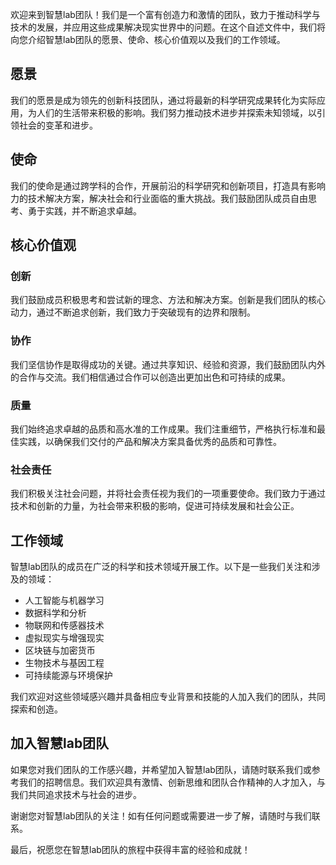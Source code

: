 欢迎来到智慧lab团队！我们是一个富有创造力和激情的团队，致力于推动科学与技术的发展，并应用这些成果解决现实世界中的问题。在这个自述文件中，我们将向您介绍智慧lab团队的愿景、使命、核心价值观以及我们的工作领域。

## 愿景

我们的愿景是成为领先的创新科技团队，通过将最新的科学研究成果转化为实际应用，为人们的生活带来积极的影响。我们努力推动技术进步并探索未知领域，以引领社会的变革和进步。

## 使命

我们的使命是通过跨学科的合作，开展前沿的科学研究和创新项目，打造具有影响力的技术解决方案，解决社会和行业面临的重大挑战。我们鼓励团队成员自由思考、勇于实践，并不断追求卓越。

## 核心价值观

### 创新

我们鼓励成员积极思考和尝试新的理念、方法和解决方案。创新是我们团队的核心动力，通过不断追求创新，我们致力于突破现有的边界和限制。

### 协作

我们坚信协作是取得成功的关键。通过共享知识、经验和资源，我们鼓励团队内外的合作与交流。我们相信通过合作可以创造出更加出色和可持续的成果。

### 质量

我们始终追求卓越的品质和高水准的工作成果。我们注重细节，严格执行标准和最佳实践，以确保我们交付的产品和解决方案具备优秀的品质和可靠性。

### 社会责任

我们积极关注社会问题，并将社会责任视为我们的一项重要使命。我们致力于通过技术和创新的力量，为社会带来积极的影响，促进可持续发展和社会公正。

## 工作领域

智慧lab团队的成员在广泛的科学和技术领域开展工作。以下是一些我们关注和涉及的领域：

- 人工智能与机器学习
- 数据科学和分析
- 物联网和传感器技术
- 虚拟现实与增强现实
- 区块链与加密货币
- 生物技术与基因工程
- 可持续能源与环境保护

我们欢迎对这些领域感兴趣并具备相应专业背景和技能的人加入我们的团队，共同探索和创造。

## 加入智慧lab团队

如果您对我们团队的工作感兴趣，并希望加入智慧lab团队，请随时联系我们或参考我们的招聘信息。我们欢迎具有激情、创新思维和团队合作精神的人才加入，与我们共同追求技术与社会的进步。

谢谢您对智慧lab团队的关注！如有任何问题或需要进一步了解，请随时与我们联系。

最后，祝愿您在智慧lab团队的旅程中获得丰富的经验和成就！
